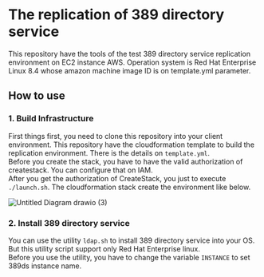 # The replication of 389 directory service
This repository have the tools of the test 389 directory service replication environment on EC2 instance AWS.
Operation system is Red Hat Enterprise Linux 8.4 whose amazon machine image ID is on template.yml parameter.

## How to use
### 1. Build Infrastructure
First things first, you need to clone this repository into your client environment. This repository have the cloudformation template to build the replication environment. There is the details on `template.yml`.<br/>
Before you create the stack, you have to have the valid authorization of createstack. You can configure that on IAM.<br/>
After you get the authorization of CreateStack, you just to execute `./launch.sh`.
The cloudformation stack create the environment like below.

![Untitled Diagram drawio (3)](https://user-images.githubusercontent.com/18078024/163709454-0a81ca16-f14b-47fa-8d38-4797dbc21a8a.png)

### 2. Install 389 directory service
You can use the utility `ldap.sh` to install 389 directory service into your OS. But this utility script support only Red Hat Enterprise linux.<br/>
Before you use the utility, you have to change the variable `INSTANCE` to set 389ds instance name.
